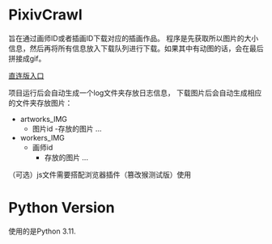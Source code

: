 # PixivCrawl
旨在通过画师ID或者插画ID下载对应的插画作品。
程序是先获取所以图片的大小信息，然后再将所有信息放入下载队列进行下载。如果其中有动图的话，会在最后拼接成gif。

[直连版入口](https://github.com/kanostars/PixivCrawl/tree/vpn)

项目运行后会自动生成一个log文件夹存放日志信息，
下载图片后会自动生成相应的文件夹存放图片：
  - artworks_IMG
    - 图片id
      -存放的图片
    ...
  - workers_IMG
    - 画师id
      - 存放的图片
    ...


（可选）js文件需要搭配浏览器插件（篡改猴测试版）使用

# Python Version
使用的是Python 3.11.
